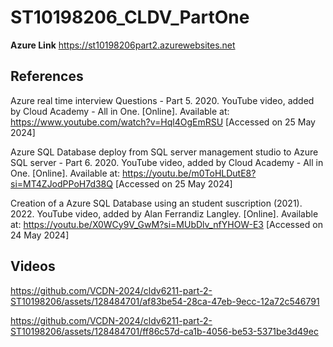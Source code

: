 # ST10198206_CLDV_PartOne

**Azure Link** 
https://st10198206part2.azurewebsites.net

## References
Azure real time interview Questions - Part 5. 2020. YouTube video, added by Cloud Academy - All in One. [Online]. Available at: https://www.youtube.com/watch?v=Hql4OgEmRSU
[Accessed on 25 May 2024]

Azure SQL Database deploy from SQL server management studio to Azure SQL server - Part 6. 2020. YouTube video, added by Cloud Academy - All in One. [Online]. Available at: https://youtu.be/m0ToHLDutE8?si=MT4ZJodPPoH7d38Q
[Accessed on 25 May 2024]

Creation of a Azure SQL Database using an student suscription (2021). 2022.  YouTube video, added by Alan Ferrandiz Langley. [Online]. Available at: https://youtu.be/X0WCy9V_GwM?si=MUbDlv_nfYHOW-E3
[Accessed on 24 May 2024]

## Videos

https://github.com/VCDN-2024/cldv6211-part-2-ST10198206/assets/128484701/af83be54-28ca-47eb-9ecc-12a72c546791



https://github.com/VCDN-2024/cldv6211-part-2-ST10198206/assets/128484701/ff86c57d-ca1b-4056-be53-5371be3d49ec

